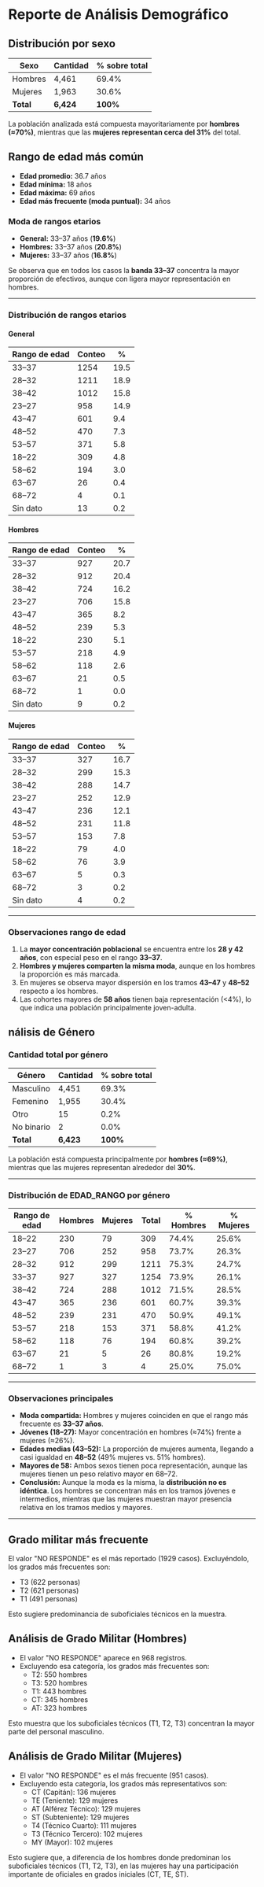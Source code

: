 # Reporte de Análisis Demográfico

## Distribución por sexo

| Sexo    | Cantidad | % sobre total |
|---------|----------|---------------|
| Hombres | 4,461    | 69.4% |
| Mujeres | 1,963    | 30.6% |
| **Total** | **6,424** | **100%** |

La población analizada está compuesta mayoritariamente por **hombres (≈70%)**, mientras que las **mujeres representan cerca del 31%** del total.

## Rango de edad más común

- **Edad promedio:** 36.7 años  
- **Edad mínima:** 18 años  
- **Edad máxima:** 69 años  
- **Edad más frecuente (moda puntual):** 34 años

### Moda de rangos etarios
- **General:** 33–37 años (**19.6%**)
- **Hombres:** 33–37 años (**20.8%**)  
- **Mujeres:** 33–37 años (**16.8%**)  

Se observa que en todos los casos la **banda 33–37** concentra la mayor proporción de efectivos, aunque con ligera mayor representación en hombres.

---
### Distribución de rangos etarios

#### General
| Rango de edad | Conteo | % |
|---------------|--------|----|
| 33–37 | 1254 | 19.5 |
| 28–32 | 1211 | 18.9 |
| 38–42 | 1012 | 15.8 |
| 23–27 | 958  | 14.9 |
| 43–47 | 601  | 9.4  |
| 48–52 | 470  | 7.3  |
| 53–57 | 371  | 5.8  |
| 18–22 | 309  | 4.8  |
| 58–62 | 194  | 3.0  |
| 63–67 | 26   | 0.4  |
| 68–72 | 4    | 0.1  |
| Sin dato | 13 | 0.2  |

#### Hombres
| Rango de edad | Conteo | % |
|---------------|--------|----|
| 33–37 | 927 | 20.7 |
| 28–32 | 912 | 20.4 |
| 38–42 | 724 | 16.2 |
| 23–27 | 706 | 15.8 |
| 43–47 | 365 | 8.2 |
| 48–52 | 239 | 5.3 |
| 18–22 | 230 | 5.1 |
| 53–57 | 218 | 4.9 |
| 58–62 | 118 | 2.6 |
| 63–67 | 21  | 0.5 |
| 68–72 | 1   | 0.0 |
| Sin dato | 9 | 0.2 |

#### Mujeres
| Rango de edad | Conteo | % |
|---------------|--------|----|
| 33–37 | 327 | 16.7 |
| 28–32 | 299 | 15.3 |
| 38–42 | 288 | 14.7 |
| 23–27 | 252 | 12.9 |
| 43–47 | 236 | 12.1 |
| 48–52 | 231 | 11.8 |
| 53–57 | 153 | 7.8 |
| 18–22 | 79  | 4.0 |
| 58–62 | 76  | 3.9 |
| 63–67 | 5   | 0.3 |
| 68–72 | 3   | 0.2 |
| Sin dato | 4 | 0.2 |

---

### Observaciones rango de edad
1. La **mayor concentración poblacional** se encuentra entre los **28 y 42 años**, con especial peso en el rango **33–37**.  
2. **Hombres y mujeres comparten la misma moda**, aunque en los hombres la proporción es más marcada.  
3. En mujeres se observa mayor dispersión en los tramos **43–47** y **48–52** respecto a los hombres.  
4. Las cohortes mayores de **58 años** tienen baja representación (<4%), lo que indica una población principalmente joven-adulta.  

## nálisis de Género

### Cantidad total por género
| Género     | Cantidad | % sobre total |
|------------|----------|---------------|
| Masculino  | 4,451    | 69.3% |
| Femenino   | 1,955    | 30.4% |
| Otro       | 15       | 0.2% |
| No binario | 2        | 0.0% |
| **Total**  | **6,423**| **100%** |

La población está compuesta principalmente por **hombres (≈69%)**, mientras que las mujeres representan alrededor del **30%**.

---

### Distribución de EDAD_RANGO por género

| Rango de edad | Hombres | Mujeres | Total | % Hombres | % Mujeres |
|---------------|---------|---------|-------|-----------|-----------|
| 18–22 | 230 | 79  | 309 | 74.4% | 25.6% |
| 23–27 | 706 | 252 | 958 | 73.7% | 26.3% |
| 28–32 | 912 | 299 | 1211 | 75.3% | 24.7% |
| 33–37 | 927 | 327 | 1254 | 73.9% | 26.1% |
| 38–42 | 724 | 288 | 1012 | 71.5% | 28.5% |
| 43–47 | 365 | 236 | 601 | 60.7% | 39.3% |
| 48–52 | 239 | 231 | 470 | 50.9% | 49.1% |
| 53–57 | 218 | 153 | 371 | 58.8% | 41.2% |
| 58–62 | 118 | 76  | 194 | 60.8% | 39.2% |
| 63–67 | 21  | 5   | 26  | 80.8% | 19.2% |
| 68–72 | 1   | 3   | 4   | 25.0% | 75.0% |

---

### Observaciones principales

- **Moda compartida:** Hombres y mujeres coinciden en que el rango más frecuente es **33–37 años**.  
- **Jóvenes (18–27):** Mayor concentración en hombres (≈74%) frente a mujeres (≈26%).  
- **Edades medias (43–52):** La proporción de mujeres aumenta, llegando a casi igualdad en **48–52** (49% mujeres vs. 51% hombres).  
- **Mayores de 58:** Ambos sexos tienen poca representación, aunque las mujeres tienen un peso relativo mayor en 68–72.  
- **Conclusión:** Aunque la moda es la misma, la **distribución no es idéntica**. Los hombres se concentran más en los tramos jóvenes e intermedios, mientras que las mujeres muestran mayor presencia relativa en los tramos medios y mayores.

---

## Grado militar más frecuente
El valor "NO RESPONDE" es el más reportado (1929 casos). Excluyéndolo, los grados más frecuentes son:
- T3 (622 personas)
- T2 (621 personas)
- T1 (491 personas)

Esto sugiere predominancia de suboficiales técnicos en la muestra.

## Análisis de Grado Militar (Hombres)

- El valor "NO RESPONDE" aparece en 968 registros.
- Excluyendo esa categoría, los grados más frecuentes son:
  - T2: 550 hombres
  - T3: 520 hombres
  - T1: 443 hombres
  - CT: 345 hombres
  - AT: 323 hombres

Esto muestra que los suboficiales técnicos (T1, T2, T3) concentran la mayor parte del personal masculino.

## Análisis de Grado Militar (Mujeres)

- El valor "NO RESPONDE" es el más frecuente (951 casos).
- Excluyendo esta categoría, los grados más representativos son:
  - CT (Capitán): 136 mujeres
  - TE (Teniente): 129 mujeres
  - AT (Alférez Técnico): 129 mujeres
  - ST (Subteniente): 129 mujeres
  - T4 (Técnico Cuarto): 111 mujeres
  - T3 (Técnico Tercero): 102 mujeres
  - MY (Mayor): 102 mujeres

Esto sugiere que, a diferencia de los hombres donde predominan los suboficiales técnicos (T1, T2, T3), en las mujeres hay una participación importante de oficiales en grados iniciales (CT, TE, ST).
